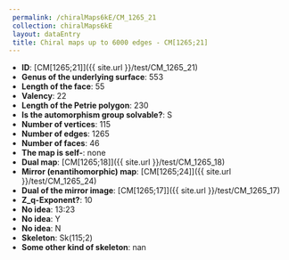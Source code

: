 ```yaml
--- 
 permalink: /chiralMaps6kE/CM_1265_21 
 collection: chiralMaps6kE
 layout: dataEntry
 title: Chiral maps up to 6000 edges - CM[1265;21]
---
```


- **ID**: [CM[1265;21]]({{ site.url }}/test/CM_1265_21)
- **Genus of the underlying surface**: 553
- **Length of the face**: 55
- **Valency**: 22
- **Length of the Petrie polygon**: 230
- **Is the automorphism group solvable?**: S
- **Number of vertices**: 115
- **Number of edges**: 1265
- **Number of faces**: 46
- **The map is self-**: none
- **Dual map**: [CM[1265;18]]({{ site.url }}/test/CM_1265_18)
- **Mirror (enantihomorphic) map**: [CM[1265;24]]({{ site.url }}/test/CM_1265_24)
- **Dual of the mirror image**: [CM[1265;17]]({{ site.url }}/test/CM_1265_17)
- **Z_q-Exponent?**: 10
- **No idea**:  13:23
- **No idea**: Y
- **No idea**: N
- **Skeleton**: Sk(115;2)
- **Some other kind of skeleton**: nan
